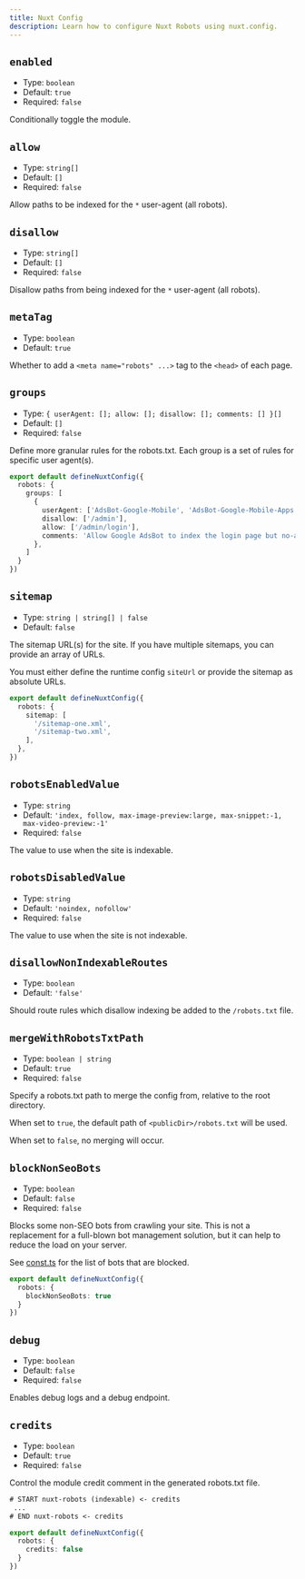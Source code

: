 ```yaml
---
title: Nuxt Config
description: Learn how to configure Nuxt Robots using nuxt.config.
---
```


## `enabled`

- Type: `boolean`
- Default: `true`
- Required: `false`

Conditionally toggle the module.

## `allow`

- Type: `string[]`
- Default: `[]`
- Required: `false`

Allow paths to be indexed for the `*` user-agent (all robots).

## `disallow`

- Type: `string[]`
- Default: `[]`
- Required: `false`

Disallow paths from being indexed for the `*` user-agent (all robots).

## `metaTag`

- Type: `boolean`
- Default: `true`

Whether to add a `<meta name="robots" ...>` tag to the `<head>` of each page.

## `groups`

- Type: `{ userAgent: []; allow: []; disallow: []; comments: [] }[]`
- Default: `[]`
- Required: `false`

Define more granular rules for the robots.txt. Each group is a set of rules for specific user agent(s).

```ts
export default defineNuxtConfig({
  robots: {
    groups: [
      {
        userAgent: ['AdsBot-Google-Mobile', 'AdsBot-Google-Mobile-Apps'],
        disallow: ['/admin'],
        allow: ['/admin/login'],
        comments: 'Allow Google AdsBot to index the login page but no-admin pages'
      },
    ]
  }
})
```

## `sitemap`

- Type: `string | string[] | false`
- Default: `false`

The sitemap URL(s) for the site. If you have multiple sitemaps, you can provide an array of URLs.

You must either define the runtime config `siteUrl` or provide the sitemap as absolute URLs.

```ts
export default defineNuxtConfig({
  robots: {
    sitemap: [
      '/sitemap-one.xml',
      '/sitemap-two.xml',
    ],
  },
})
```

## `robotsEnabledValue`

- Type: `string`
- Default: `'index, follow, max-image-preview:large, max-snippet:-1, max-video-preview:-1'`
- Required: `false`

The value to use when the site is indexable.

## `robotsDisabledValue`

- Type: `string`
- Default: `'noindex, nofollow'`
- Required: `false`

The value to use when the site is not indexable.

## `disallowNonIndexableRoutes`

- Type: `boolean`
- Default: `'false'`

Should route rules which disallow indexing be added to the `/robots.txt` file.

## `mergeWithRobotsTxtPath`

- Type: `boolean | string`
- Default: `true`
- Required: `false`

Specify a robots.txt path to merge the config from, relative to the root directory.

When set to `true`, the default path of `<publicDir>/robots.txt` will be used.

When set to `false`, no merging will occur.

## `blockNonSeoBots`

- Type: `boolean`
- Default: `false`
- Required: `false`

Blocks some non-SEO bots from crawling your site. This is not a replacement for a full-blown bot management solution, but it can help to reduce the load on your server.

See [const.ts](https://github.com/nuxt-modules/robots/blob/main/src/const.ts#L6) for the list of bots that are blocked.

```ts
export default defineNuxtConfig({
  robots: {
    blockNonSeoBots: true
  }
})
```

## `debug`

- Type: `boolean`
- Default: `false`
- Required: `false`

Enables debug logs and a debug endpoint.

## `credits`

- Type: `boolean`
- Default: `true`
- Required: `false`

Control the module credit comment in the generated robots.txt file.

```txt
# START nuxt-robots (indexable) <- credits
 ...
# END nuxt-robots <- credits
```

```ts
export default defineNuxtConfig({
  robots: {
    credits: false
  }
})
```
